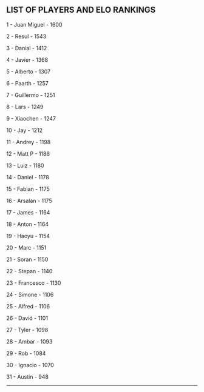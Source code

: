 ## LIST OF PLAYERS AND ELO RANKINGS


1 - Juan Miguel - 1600


2 - Resul - 1543


3 - Danial - 1412


4 - Javier - 1368


5 - Alberto - 1307


6 - Paarth - 1257


7 - Guillermo - 1251


8 - Lars - 1249


9 - Xiaochen - 1247


10 - Jay - 1212


11 - Andrey - 1198


12 - Matt P - 1186


13 - Luiz - 1180


14 - Daniel - 1178


15 - Fabian - 1175


16 - Arsalan - 1175


17 - James - 1164


18 - Anton - 1164


19 - Haoyu - 1154


20 - Marc - 1151


21 - Soran - 1150


22 - Stepan - 1140


23 - Francesco - 1130


24 - Simone - 1106


25 - Alfred - 1106


26 - David - 1101


27 - Tyler - 1098


28 - Ambar - 1093


29 - Rob - 1084


30 - Ignacio - 1070


31 - Austin - 948



--------------------------------------------------------------
